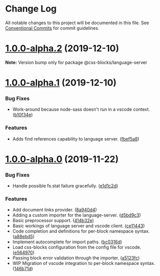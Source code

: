 # Change Log

All notable changes to this project will be documented in this file.
See [Conventional Commits](https://conventionalcommits.org) for commit guidelines.

# [1.0.0-alpha.2](https://github.com/LinkedIn/css-blocks/compare/v1.0.0-alpha.1...v1.0.0-alpha.2) (2019-12-10)

**Note:** Version bump only for package @css-blocks/language-server





# [1.0.0-alpha.1](https://github.com/LinkedIn/css-blocks/compare/v1.0.0-alpha.0...v1.0.0-alpha.1) (2019-12-10)


### Bug Fixes

* Work-around because node-sass doesn't run in a vscode context. ([b10f34e](https://github.com/LinkedIn/css-blocks/commit/b10f34e1fb3c8e1c147de3802fd5e04ede458d1c))


### Features

* Adds find references capability to language server. ([fbef5a8](https://github.com/LinkedIn/css-blocks/commit/fbef5a89df706f4d422dc23404ba437da34fa27c))





# [1.0.0-alpha.0](https://github.com/LinkedIn/css-blocks/compare/v0.24.0...v1.0.0-alpha.0) (2019-11-22)


### Bug Fixes

* Handle possible fs.stat failure gracefully. ([e1d1c2d](https://github.com/LinkedIn/css-blocks/commit/e1d1c2d))


### Features

* Add document links provider. ([8a940d4](https://github.com/LinkedIn/css-blocks/commit/8a940d4))
* Adding a custom importer for the language-server. ([d5bd9c3](https://github.com/LinkedIn/css-blocks/commit/d5bd9c3))
* Basic preprocessor support. ([414b32e](https://github.com/LinkedIn/css-blocks/commit/414b32e))
* Basic workings of language server and vscode client. ([ce11443](https://github.com/LinkedIn/css-blocks/commit/ce11443))
* Code completion and definitions for per-block namespace syntax. ([a88ebd5](https://github.com/LinkedIn/css-blocks/commit/a88ebd5))
* Implement autocomplete for import paths. ([bc0316d](https://github.com/LinkedIn/css-blocks/commit/bc0316d))
* Load css-blocks configuration from the config file for vscode. ([e564970](https://github.com/LinkedIn/css-blocks/commit/e564970))
* Passing block error validation through the importer. ([a5123fc](https://github.com/LinkedIn/css-blocks/commit/a5123fc))
* WIP Migration of vscode integration to per-block namespace syntax. ([146b71d](https://github.com/LinkedIn/css-blocks/commit/146b71d))
